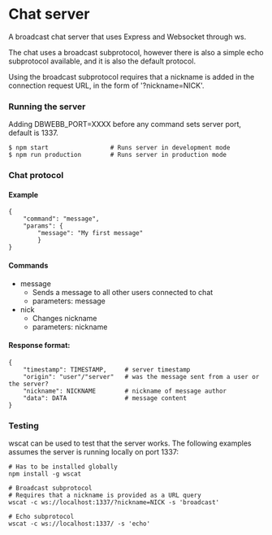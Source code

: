 # Chat server

A broadcast chat server that uses Express and Websocket through ws.

The chat uses a broadcast subprotocol, however there is also a simple echo subprotocol available, and it is also the default protocol.

Using the broadcast subprotocol requires that a nickname is added in the connection request URL, in the form of '?nickname=NICK'.



### Running the server
Adding DBWEBB_PORT=XXXX before any command sets server port, default is 1337.

    $ npm start                 # Runs server in development mode
    $ npm run production        # Runs server in production mode



### Chat protocol

#### Example
    {
        "command": "message",
        "params": {
            "message": "My first message"
            }
    }    

#### Commands
- message
    - Sends a message to all other users connected to chat
    - parameters: message
- nick
    - Changes nickname
    - parameters: nickname

#### Response format:
    {
        "timestamp": TIMESTAMP,     # server timestamp
        "origin": "user"/"server"   # was the message sent from a user or the server?
        "nickname": NICKNAME        # nickname of message author
        "data": DATA                # message content
    }    



### Testing

wscat can be used to test that the server works. The following examples assumes the server is running locally on port 1337:

    # Has to be installed globally
    npm install -g wscat                            

    # Broadcast subprotocol
    # Requires that a nickname is provided as a URL query
    wscat -c ws://localhost:1337/?nickname=NICK -s 'broadcast'

    # Echo subprotocol
    wscat -c ws://localhost:1337/ -s 'echo'

